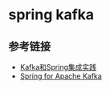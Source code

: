 # spring kafka

## 

## 参考链接
- [Kafka和Spring集成实践](http://colobu.com/2014/11/19/kafka-spring-integration-in-practice/)
- [Spring for Apache Kafka](http://docs.spring.io/spring-kafka/reference/htmlsingle/)
